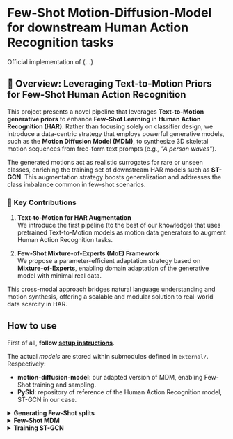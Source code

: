# Few-Shot Motion-Diffusion-Model for downstream Human Action Recognition tasks

Official implementation of {...}

## 🧠 Overview: Leveraging Text-to-Motion Priors for Few-Shot Human Action Recognition

This project presents a novel pipeline that leverages **Text-to-Motion generative priors** to enhance **Few-Shot Learning** in **Human Action Recognition (HAR)**. Rather than focusing solely on classifier design, we introduce a data-centric strategy that employs powerful generative models, such as the **Motion Diffusion Model (MDM)**, to synthesize 3D skeletal motion sequences from free-form text prompts (e.g., _"A person waves"_).

The generated motions act as realistic surrogates for rare or unseen classes, enriching the training set of downstream HAR models such as **ST-GCN**. This augmentation strategy boosts generalization and addresses the class imbalance common in few-shot scenarios.

### 🚀 Key Contributions

1. **Text-to-Motion for HAR Augmentation**  
   We introduce the first pipeline (to the best of our knowledge) that uses pretrained Text-to-Motion models as motion data generators to augment Human Action Recognition tasks.

2. **Few-Shot Mixture-of-Experts (MoE) Framework**  
   We propose a parameter-efficient adaptation strategy based on **Mixture-of-Experts**, enabling domain adaptation of the generative model with minimal real data.

This cross-modal approach bridges natural language understanding and motion synthesis, offering a scalable and modular solution to real-world data scarcity in HAR.


## How to use

First of all, **follow [setup instructions](docs/setup.md)**.

The actual *models* are stored within submodules defined in `external/`. Respectively:
* **motion-diffusion-model**: our adapted version of MDM, enabling Few-Shot training and sampling.
* **PySkl**: repository of reference of the Human Action Recognition model, ST-GCN in our case.

<details>
  <summary><b>Generating Few-Shot splits</b></summary>

You can randomly generate Few-Shot splits by executing the following command
```bash
python3 -m scripts.handle_fewshot_split \
  --mode generate --dataset NTU60 --seed 19 \
  --class-list 2 3 19 29 \
  --shots 16 --eval-multiplier 5
```

This process generates a support set of size `N * len(--class-list)`, where:

- `N` is set to `--shots` for training splits
- `N` is set to `--shots * --eval-multiplier` for validation and test splits

You can also avoid specifying `--class-list`. Doing so, will use all classes in the dataset, apart prohibited ones (those having multiple skeletons)


The operation is applied independently to all available splits (e.g., `xset`, `xsub`, and `xview` for the NTU60 dataset). 

During generation:
- Statistics such as `Mean` and `Std` are computed using only the training samples
- A `pyskl_data.pkl` file is created, representing an **unbalanced** few-shot dataset

This means that:
- If `--class-list 2 19 29` is specified, the resulting dataset will retain only the sampled few-shot instances for those classes
- All other classes will remain unchanged with their full original instances

</details>


<details>
  <summary><b>Few-Shot MDM</b></summary>

<br>

First enter the submodule

```bash
cd external/motion-diffusion-model
```

Pre-Trained MDM can be downloaded from the [Original Repo](https://github.com/GuyTevet/Motion-Diffusion-Model?tab=readme-ov-file#3-download-the-pretrained-models) and then stored under `save/` directory.

### Text-2-Motion Action Synthesis

Execute the following script to synthetyze motion from free text, such that:
* Textual prompts are natural language convertions of Action classes. Check [`action_captions.json`](data/NTU60/action_captions.json) for better understanding.
* At each `--repetitions` (shots) all `--action_labels` (0-indexed) are generated given a random conditioning sampled from the `.json`.

```bash
python3 -m sample.generate \
  --t2m_action_gen \
  --action_labels 2 3 19 29 \
  --num_repetitions 4 \
  --action_captions ./dataset/NTU60/action_captions.json \
  --model_path ./save/humanml_enc_512_50steps/model000750000.pt \
  --no_render
```

Remove `--no_render` to enable rendering into `.mp4` animations and visualize the synthetic motion. Consider that doing this is time demanding, it's recomended to use render few samples when you need to.

<br>

### Few-Shot Training

If all steps specified in sections **Setup** and **Data** sections were done correctly, you should be able to run the trainig with no problem. 

```bash
python -m train.train_mdm \
  --dataset ntu60 \
  --save_dir ./save/ntu60_trans_enc_512_50steps \
  --starting_checkpoint ./save/humanml_enc_512_50steps/model000750000.pt \
  --peft LoRA \
  --eval_during_training
```

Adapters can be easily inserted in the model through `--peft` (Parameter Efficient Fine-Tuning)
* `--peft [LoRA, MoE]` => you can specify which adapter to plug in the model (even both as a list). where they will be placed withing the model depends on other arguments. We suggest you to check [`parser_util.py`](external/motion-diffusion-model/utils/parser_util.py) within `peft` group, and modify directly them there.
you should avoid same modules twice (ex. LoRA on denoising head, and also MoE on denoising head).

Other quality of life flags
1. `--eval_during_training` => toggle validation during training (highly suggested given the low-shot setting)
1. `--gen_during_training` => when performing validation, render few samples
2. `--train_platform_type` => to log your results, we suggest `WandBPlatform` option

</details>


<details>
  <summary><b>Training ST-GCN</b></summary>

<br>

Since **(for the moment)** we're not using a classifier-in-the-loop approach, training a classifier is straightforward: simply follow the [PySkl instructions](https://github.com/kennymckormick/pyskl) for training an ST-GCN model and substitute your dataset accordingly. Just **remember to use customized version** you can find in `external/pyskl`.

Here is an overview of the "usable" data files and their purposes:

1. `data/<DATASET>/<DATA>_formatted.pkl`
  → This file contains the fully pre-processed dataset. It can be used to train and evaluate a model under standard preprocessing conditions (e.g., 20 FPS resampling, no hand joints). It also serves as a baseline to investigate whether hand joints, although noisy, contribute meaningfully to action recognition.

2. `data/<DATASET>/splits/fewshot/<ID>/pyskl_data.pkl`  
  → This file is produced after generating a few-shot split. It contains an **unbalanced** dataset where only the selected few-shot classes retain a limited number of instances. Use this to evaluate how your classifier performs under data-scarce conditions for specific classes.

3. `data/<DATASET>/splits/fewshot/<ID>/<SPLIT>/pyskl_data_wsyn.pkl`
  → This version of the dataset includes synthetic motion data generated by the MDM pipeline. It serves as the primary benchmark for evaluating whether synthetic samples improve classification performance in the few-shot setting.

(1) is generated automatically after running `setup.py` on your chosen dataset. (2) is created each time you generate a new few-shot split. To produce (3), follow these steps after sampling synthetic data using our adapted version of MDM:
```bash
python3 -m scripts.handle_fewshot_split \
  --mode convert \
  --dataset NTU60 \
  --synth-data humanml_enc_512_50steps/samples_humanml_enc_512_50steps_000750000_seed10 \
  --fewshot-split-id 0000 \
  --split xsub
```

Where:
* `--synth-data specifies` the relative path to the synthetic sample output folder, under the `save/` directory from MDM.
* `--fewshot-split-id` indicates the `ID` of the few-shot split you want to enrich with synthetic data.
* `--split` selects the dataset split (`xsub`, `xset`, or `xview`) where the synthetic data will be merged.

</details>


